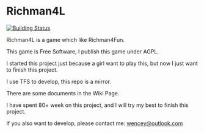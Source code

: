 # Richman4L

[![Building Status](https://ci.appveyor.com/api/projects/status/m4o0e1d7kv7tb4s1?svg=true)](https://ci.appveyor.com/project/WenceyWang/richman4l)

Richman4L is a game which like Richman4Fun.

This game is Free Software, I publish this game under AGPL.

I started this project just because a girl want to play this, but now I just want to finish this project.

I use TFS to develop, this repo is a mirror.

There are some documents in the Wiki Page.

I have spent 80+ week on this project, and I will try my best to finish this project.

If you also want to develop, please contact me: wencey@outlook.com
